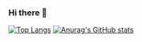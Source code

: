 ### Hi there 👋

<!--
**OmarZaghlouleh/OmarZaghlouleh** is a ✨ _special_ ✨ repository because its `README.md` (this file) appears on your GitHub profile.

Here are some ideas to get you started:

- 🔭 I’m currently working on ...
- 🌱 I’m currently learning ...
- 👯 I’m looking to collaborate on ...
- 🤔 I’m looking for help with ...
- 💬 Ask me about ...
- 📫 How to reach me: ...
- 😄 Pronouns: ...
- ⚡ Fun fact: ...
-->
[![Top Langs](https://github-readme-stats.vercel.app/api/top-langs/?username=OmarZaghlouleh)](https://github.com/anuraghazra/github-readme-stats)    [![Anurag's GitHub stats](https://github-readme-stats.vercel.app/api?username=OmarZaghlouleh)](https://github.com/anuraghazra/github-readme-stats) 


